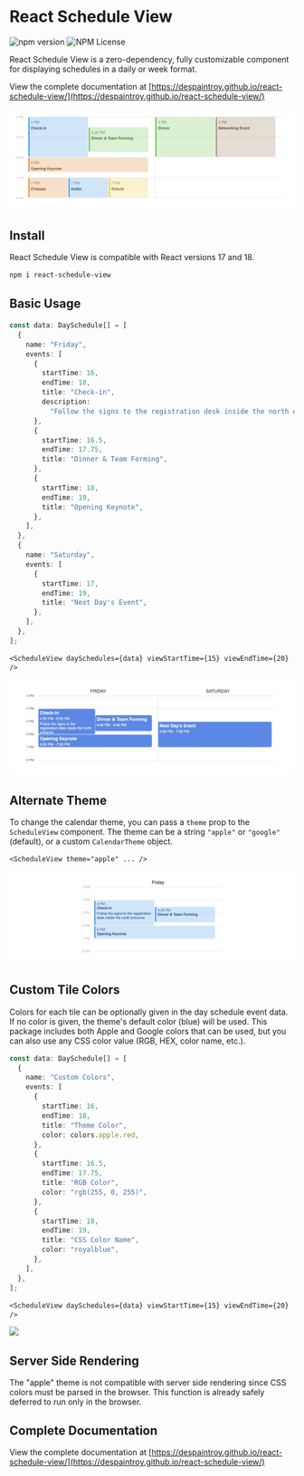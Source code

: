 # React Schedule View

![npm version](https://badge.fury.io/js/react-schedule-view.svg)
![NPM License](https://img.shields.io/npm/l/react-schedule-view)

React Schedule View is a zero-dependency, fully customizable component for displaying schedules in a daily or week format.

View the complete documentation at [https://despaintroy.github.io/react-schedule-view/](https://despaintroy.github.io/react-schedule-view/)

![](./docs/_media/screenshot.jpg)

## Install

React Schedule View is compatible with React versions 17 and 18.

```bash
npm i react-schedule-view
```

## Basic Usage

```typescript
const data: DaySchedule[] = [
  {
    name: "Friday",
    events: [
      {
        startTime: 16,
        endTime: 18,
        title: "Check-in",
        description:
          "Follow the signs to the registration desk inside the north entrance",
      },
      {
        startTime: 16.5,
        endTime: 17.75,
        title: "Dinner & Team Forming",
      },
      {
        startTime: 18,
        endTime: 19,
        title: "Opening Keynote",
      },
    ],
  },
  {
    name: "Saturday",
    events: [
      {
        startTime: 17,
        endTime: 19,
        title: "Next Day's Event",
      },
    ],
  },
];
```

```tsx
<ScheduleView daySchedules={data} viewStartTime={15} viewEndTime={20} />
```

![](./docs/_media/example-usage.jpg)

## Alternate Theme

To change the calendar theme, you can pass a `theme` prop to the `ScheduleView` component. The theme can be a string `"apple"` or `"google"` (default), or a custom `CalendarTheme` object.

```tsx
<ScheduleView theme="apple" ... />
```

![](./docs/_media/example-usage-apple.jpg)

## Custom Tile Colors

Colors for each tile can be optionally given in the day schedule event data. If no color is given, the theme's default color (blue) will be used. This package includes both Apple and Google colors that can be used, but you can also use any CSS color value (RGB, HEX, color name, etc.).

```typescript
const data: DaySchedule[] = [
  {
    name: "Custom Colors",
    events: [
      {
        startTime: 16,
        endTime: 18,
        title: "Theme Color",
        color: colors.apple.red,
      },
      {
        startTime: 16.5,
        endTime: 17.75,
        title: "RGB Color",
        color: "rgb(255, 0, 255)",
      },
      {
        startTime: 18,
        endTime: 19,
        title: "CSS Color Name",
        color: "royalblue",
      },
    ],
  },
];
```

```tsx
<ScheduleView daySchedules={data} viewStartTime={15} viewEndTime={20} />
```

![](./_media/example-usage-color.jpg)

## Server Side Rendering

The "apple" theme is not compatible with server side rendering since CSS colors must be parsed in the browser. This function is already safely deferred to run only in the browser.

## Complete Documentation

View the complete documentation at [https://despaintroy.github.io/react-schedule-view/](https://despaintroy.github.io/react-schedule-view/)
